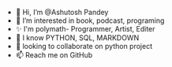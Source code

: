 - 👋 Hi, I’m @Ashutosh Pandey
- 👀 I’m interested in book, podcast, programing
- ✨ I'm polymath- Programmer, Artist, Editer 
- 🌱 I know PYTHON, SQL, MARKDOWN
- 💞️ looking to collaborate on python project
- 📫 Reach me on GitHub

<!---
AshutoshPdy22/AshutoshPdy22 is a ✨ special ✨ repository because its `README.md` (this file) appears on your GitHub profile.
You can click the Preview link to take a look at your changes.
--->
